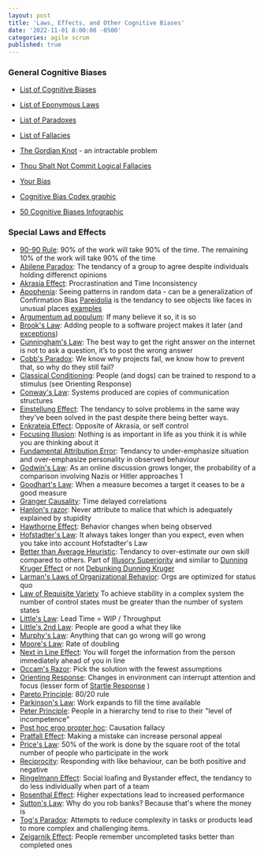 ```yaml
---
layout: post
title: 'Laws, Effects, and Other Cognitive Biases'
date: '2022-11-01 8:00:00 -0500'
categories: agile scrum
published: true
---
```


### General Cognitive Biases

* [List of Cognitive Biases](https://en.wikipedia.org/wiki/List_of_cognitive_biases)
* [List of Eponymous Laws](https://en.wikipedia.org/wiki/List_of_eponymous_laws)
* [List of Paradoxes](https://en.wikipedia.org/wiki/List_of_paradoxes)
* [List of Fallacies](https://en.wikipedia.org/wiki/List_of_fallacies)
* [The Gordian Knot](https://en.wikipedia.org/wiki/Gordian_Knot) - an intractable problem

* [Thou Shalt Not Commit Logical Fallacies](https://yourlogicalfallacyis.com/)
* [Your Bias](https://yourbias.is)

* [Cognitive Bias Codex graphic](https://www.dailyinfographic.com/wp-content/uploads/2018/01/cognitive-bias-codex.jpg)
* [50 Cognitive Biases Infographic](https://www.visualcapitalist.com/50-cognitive-biases-in-the-modern-world/)

 
### Special Laws and Effects

* [90-90 Rule](https://en.wikipedia.org/wiki/Ninety-ninety_rule): 90% of the work will take 90% of the time.  The remaining 10% of the work will take 90% of the time
* [Abilene Paradox](https://www.betterup.com/blog/abilene-paradox): The tendancy of a group to agree despite individuals holding differenct opinions
* [Akrasia Effect](https://jamesclear.com/akrasia): Procrastination and Time Inconsistency
* [Apophenia](https://en.wikipedia.org/wiki/Apophenia): Seeing patterns in random data - can be a generalization of Confirmation Bias [Pareidolia](https://en.m.wikipedia.org/wiki/Pareidolia) is the tendancy to see objects like faces in unusual places [examples](https://www.google.com/amp/s/www.livescience.com/amp/25448-pareidolia.html)
* [Argumentum ad populum](https://en.wikipedia.org/wiki/Argumentum_ad_populum): If many believe it so, it is so
* [Brook's Law](https://en.wikipedia.org/wiki/Brooks%27s_law): Adding people to a software project makes it later (and [exceptions](http://scottberkun.com/2006/exceptions-to-brooks-law/))
* [Cunningham's Law](https://meta.wikimedia.org/wiki/Cunningham%27s_Law): The best way to get the right answer on the internet is not to ask a question, it’s to post the wrong answer
* [Cobb's Paradox](https://mosaicprojects.wordpress.com/2011/11/26/cobbs-paradox-is-alive-and-well/): We know why projects fail, we know how to prevent that, so why do they still fail?
* [Classical Conditioning](https://en.wikipedia.org/wiki/Classical_conditioning): People (and dogs) can be trained to respond to a stimulus (see Orienting Response)
* [Conway's Law](https://en.wikipedia.org/wiki/Conway%27s_law): Systems produced are copies of communication structures
* [Einstellung Effect](https://en.wikipedia.org/wiki/Einstellung_effect): The tendancy to solve problems in the same way they've been solved in the past despite there being better ways.
* [Enkrateia Effect](https://en.wikipedia.org/wiki/Enkrateia): Opposite of Akrasia, or self control
* [Focusing Illusion](https://en.wikipedia.org/wiki/Anchoring#Focusing_effect): Nothing is as important in life as you think it is while you are thinking about it
* [Fundamental Attribution Error](https://en.wikipedia.org/wiki/Fundamental_attribution_error): Tendancy to under-emphasize situation and over-emphasize personality in observed behaviour
* [Godwin's Law](https://en.wikipedia.org/wiki/Godwin%27s_law): As an online discussion grows longer, the probability of a comparison involving Nazis or Hitler approaches 1
* [Goodhart's Law](https://en.wikipedia.org/wiki/Goodhart%27s_law): When a measure becomes a target it ceases to be a good measure
* [Granger Causality](https://en.wikipedia.org/wiki/Granger_causality): Time delayed correlations
* [Hanlon's razor](https://en.wikipedia.org/wiki/Hanlon%27s_razor): Never attribute to malice that which is adequately explained by stupidity
* [Hawthorne Effect](https://en.wikipedia.org/wiki/Hawthorne_effect): Behavior changes when being observed
* [Hofstadter's Law](https://en.wikipedia.org/wiki/Hofstadter%27s_law): It always takes longer than you expect, even when you take into account Hofstadter's Law
* [Better than Average Heuristic](https://en.wikipedia.org/wiki/Illusory_superiority#Better-than-average_heuristic): Tendancy to over-estimate our own skill compared to others.  Part of [Illusory Superiority](https://en.wikipedia.org/wiki/Illusory_superiority) and similar to [Dunning Kruger Effect](https://en.wikipedia.org/wiki/Dunning%E2%80%93Kruger_effect) or not [Debunking Dunning Kruger](https://phys.org/news/2023-05-debunking-dunningkruger-effect.html)
* [Larman's Laws of Organizational Behavior](http://www.craiglarman.com/wiki/index.php?title=Larman%27s_Laws_of_Organizational_Behavior): Orgs are optimized for status quo
* [Law of Requisite Variety](https://en.wikipedia.org/wiki/Variety_(cybernetics)#Law_of_Requisite_Variety) To achieve stability in a complex system the number of control states must be greater than the number of system states
* [Little's Law](https://en.wikipedia.org/wiki/Little%27s_law): Lead Time = WIP / Throughput
* [Little's 2nd Law](https://www.leanagiletraining.com/littles-second-law/littles-second-law-2/): People are good a what they like
* [Murphy's Law](https://en.wikipedia.org/wiki/Murphy%27s_law): Anything that can go wrong will go wrong
* [Moore's Law](https://en.wikipedia.org/wiki/Moore%27s_law): Rate of doubling
* [Next in Line Effect](https://en.wikipedia.org/wiki/Next-in-line_effect): You will forget the information from the person immediately ahead of you in line
* [Occam's Razor](https://en.wikipedia.org/wiki/Occam%27s_razor): Pick the solution with the fewest assumptions
* [Orienting Response](https://en.wikipedia.org/wiki/Orienting_response): Changes in environment can interrupt attention and focus (lesser form of [Startle Response](https://en.wikipedia.org/wiki/Startle_response) )
* [Pareto Principle](https://en.wikipedia.org/wiki/Pareto_principle): 80/20 rule
* [Parkinson's Law](https://en.wikipedia.org/wiki/Parkinson%27s_law): Work expands to fill the time available
* [Peter Principle](https://en.wikipedia.org/wiki/Peter_principle): People in a hierarchy tend to rise to their "level of incompetence"
* [Post hoc ergo propter hoc](https://en.wikipedia.org/wiki/Post_hoc_ergo_propter_hoc): Causation fallacy
* [Pratfall Effect](https://en.m.wikipedia.org/wiki/Pratfall_effect): Making a mistake can increase personal appeal
* [Price's Law](https://en.wikipedia.org/wiki/Derek_J._de_Solla_Price): 50% of the work is done by the square root of the total number of people who participate in the work
* [Reciprocity](https://en.wikipedia.org/wiki/Reciprocity_(social_psychology)): Responding with like behaviour, can be both positive and negative
* [Ringelmann Effect](https://en.wikipedia.org/wiki/Ringelmann_effect): Social loafing and Bystander effect, the tendancy to do less individually when part of a team
* [Rosenthal Effect](https://en.wikipedia.org/wiki/Pygmalion_effect): Higher expectations lead to increased performance
* [Sutton's Law](https://en.wikipedia.org/wiki/Sutton%27s_law): Why do you rob banks?  Because that's where the money is
* [Tog's Paradox](https://www.votito.com/methods/togs-paradox/): Attempts to reduce complexity in tasks or products lead to more complex and challenging items.
* [Zeigarnik Effect](https://en.wikipedia.org/wiki/Zeigarnik_effect): People remember uncompleted tasks better than completed ones
